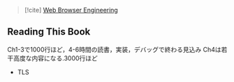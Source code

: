 > [!cite]
> [Web Browser Engineering](https://browser.engineering)

## Reading This Book
Ch1-3で1000行ほど，4-6時間の読書，実装，デバッグで終わる見込み
Ch4は若干高度な内容になる.3000行ほど
- TLS 

